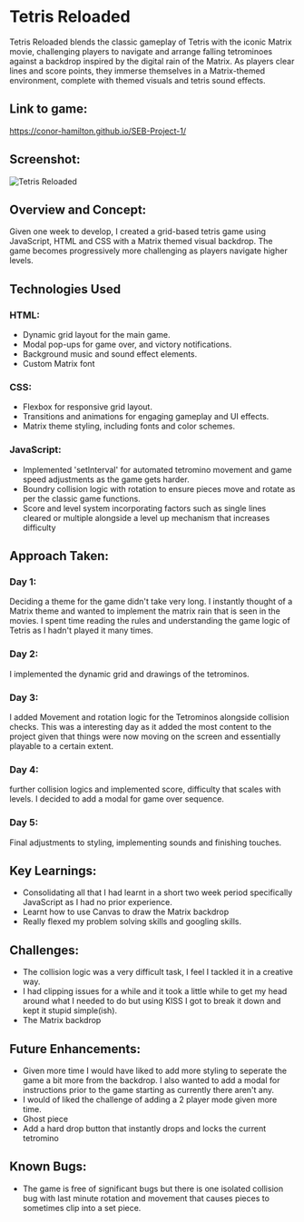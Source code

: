 # Tetris Reloaded

Tetris Reloaded blends the classic gameplay of Tetris with the iconic Matrix movie, challenging players to navigate and arrange falling tetrominoes against a backdrop inspired by the digital rain of the Matrix. As players clear lines and score points, they immerse themselves in a Matrix-themed environment, complete with themed visuals and tetris sound effects.

## Link to game:

https://conor-hamilton.github.io/SEB-Project-1/

## Screenshot:
![Tetris Reloaded]( https://i.imgur.com/PSprql6.png )

## Overview and Concept:

Given one week to develop, I created a grid-based tetris game using JavaScript, HTML and CSS with a Matrix themed visual backdrop. The game becomes progressively more challenging as players navigate higher levels.

## Technologies Used

### HTML:

- Dynamic grid layout for the main game.
- Modal pop-ups for game over, and victory notifications.
- Background music and sound effect elements.
- Custom Matrix font

### CSS:

- Flexbox for responsive grid layout.
- Transitions and animations for engaging gameplay and UI effects.
- Matrix theme styling, including fonts and color schemes.

### JavaScript: 
- Implemented 'setInterval' for automated tetromino movement and game speed adjustments as the game gets harder.
- Boundry collision logic with rotation to ensure pieces move and rotate as per the classic game functions.
- Score and level system incorporating factors such as single lines cleared or multiple alongside a level up mechanism that increases difficulty


## Approach Taken:

### Day 1:
Deciding a theme for the game didn't take very long. I instantly thought of a Matrix theme and wanted to implement the matrix rain that is seen in the movies. I spent time reading the rules and understanding the game logic of Tetris as I hadn't played it many times.

### Day 2:
I implemented the dynamic grid and drawings of the tetrominos.

### Day 3:
I added Movement and rotation logic for the Tetrominos alongside collision checks. This was a interesting day as it added the most content to the project given that things were now moving on the screen and essentially playable to a certain extent.

### Day 4:
further collision logics and implemented score, difficulty that scales with levels. I decided to add a modal for game over sequence.

### Day 5:
Final adjustments to styling, implementing sounds and finishing touches.


## Key Learnings:
- Consolidating all that I had learnt in a short two week period specifically JavaScript as I had no prior experience. 
- Learnt how to use Canvas to draw the Matrix backdrop
- Really flexed my problem solving skills and googling skills.


## Challenges:
- The collision logic was a very difficult task, I feel I tackled it in a creative way.
- I had clipping issues for a while and it took a little while to get my head around what I needed to do but using KISS I got to break it down and kept it stupid simple(ish).
- The Matrix backdrop

## Future Enhancements:
- Given more time I would have liked to add more styling to seperate the game a bit more from the backdrop. I also wanted to add a modal for instructions prior to the game starting as currently there aren't any.
- I would of liked the challenge of adding a 2 player mode given more time.
- Ghost piece
- Add a hard drop button that instantly drops and locks the current tetromino 

## Known Bugs:
- The game is free of significant bugs but there is one isolated collision bug with last minute rotation and movement that causes pieces to sometimes clip into a set piece.